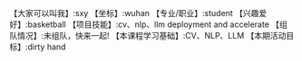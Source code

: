 【大家可以叫我】:sxy
【坐标】:wuhan
【专业/职业】:student
【兴趣爱好】:basketball
【项目技能】:cv、nlp、llm deployment and accelerate
【组队情况】:未组队，快来一起!
【本课程学习基础】:CV、NLP、LLM
【本期活动目标】:dirty hand